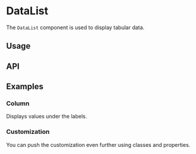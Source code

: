 # DataList

The `DataList` component is used to display tabular data.

## Usage

<Example value="en/data-list/base" />

## API

<API
  :component="{
    'props': [
      {
        name: 'title-class',
        default: `'mb-3 headline'`,
        type: 'string',
        description: 'Use this to customize the title.'
      },
      {
        name: 'title-level',
        default: '4',
        type: 'number',
        description: 'Sets the level of the title (between 1 and 6).'
      },
      {
        name: 'list',
        default: 'undefined',
        type: 'array',
        description: 'The data to display.'
      },
      {
        name: 'list-title',
        default: 'string',
        type: 'undefined',
        description: 'Sets the title of the list.'
      },
      {
        name: 'label-color',
        default: `'#757575'`,
        type: 'string',
        description: 'Sets the color of the labels, can be any CSS color.'
      },
      {
        name: 'value-color',
        default: `'currentColor'`,
        type: 'string',
        description: 'Sets the color of the values, can be any CSS color.'
      },
      {
        name: 'column',
        default: 'false',
        type: 'boolean',
        description: 'Column mode, values will appear below labels. Automatically activated on mobile.'
      },
      {
        name: 'placeholder',
        default: `'…'`,
        type: 'string',
        description: 'The text to display when no value is present, can be an empty string.'
      },
      {
        name: 'min-width',
        default: 'undefined',
        type: 'string',
        description: 'The minimum width of the component, can be any CSS value.'
      },
      {
        name: 'width',
        default: `'200px'`,
        type: 'string',
        description: 'The width of the labels.'
      }
    ]
  }"
/>

## Examples

### Column

Displays values under the labels.

<Example value="en/data-list/column" />

### Customization

You can push the customization even further using classes and properties.

<Example value="en/data-list/custom" />
